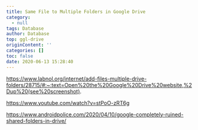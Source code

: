```yaml
---
title: Same File to Multiple Folders in Google Drive
category:
  - null
tags: Database
author: Database 
top: ggl-drive
originContent: ''
categories: []
toc: false
date: 2020-06-13 15:28:40
---
```


https://www.labnol.org/internet/add-files-multiple-drive-folders/28715/#:~:text=Open%20the%20Google%20Drive%20website,%2Dup%20(see%20screenshot).

https://www.youtube.com/watch?v=stPoO-zRT6g

https://www.androidpolice.com/2020/04/10/google-completely-ruined-shared-folders-in-drive/
